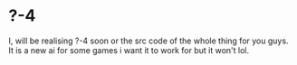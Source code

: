 # ?-4
I, will be realising ?-4 soon or the src code of the whole thing for you guys. It is a new ai for some games i want it to work for but it won't lol.
